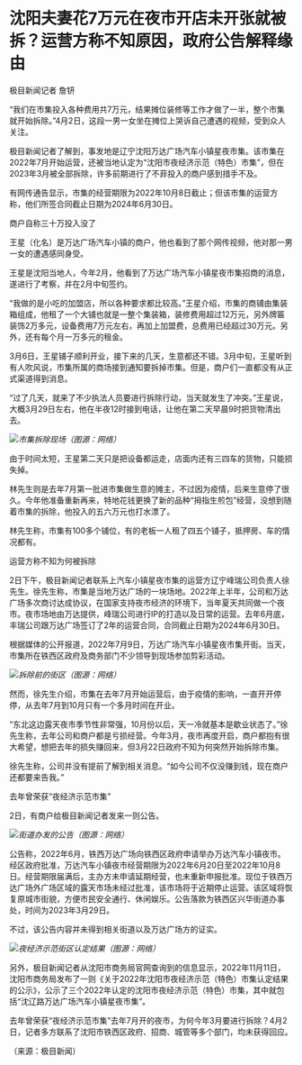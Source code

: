# 沈阳夫妻花7万元在夜市开店未开张就被拆？运营方称不知原因，政府公告解释缘由

极目新闻记者 詹钘

“我们在市集投入各种费用共7万元，结果摊位装修等工作才做了一半，整个市集就开始拆除。”4月2日，这段一男一女坐在摊位上哭诉自己遭遇的视频，受到众人关注。

极目新闻记者了解到，事发地是辽宁沈阳万达广场汽车小镇星夜市集。该市集在2022年7月开始运营，还被当地认定为“沈阳市夜经济示范（特色）市集”，但在2023年3月被全部拆除，许多前期进行了不菲投入的商户感到措手不及。

有网传通告显示，市集的经营期限为2022年10月8日截止；但该市集的运营方称，他们所签合同截止日期为2024年6月30日。

商户自称三十万投入没了

王星（化名）是万达广场汽车小镇的商户，他也看到了那个网传视频，他对那一男一女的遭遇感同身受。

王星是沈阳当地人，今年2月，他看到了万达广场汽车小镇星夜市集招商的消息，遂进行了考察，并在2月中旬签约。

“我做的是小吃的加盟店，所以各种要求都比较高。”王星介绍，市集的商铺由集装箱组成，他租了一个大铺也就是一整个集装箱，装修费用超过12万元，另外牌匾装饰2万多元，设备费用7万元左右，再加上加盟费，总费用已经超过30万元。另外，还有每个月一万多元的租金。

3月6日，王星铺子顺利开业，接下来的几天，生意都还不错。3月中旬，王星听到有人吹风说，市集所属的商场接到通知要拆掉市集。但是，商户们一直都没有从正式渠道得到消息。

“过了几天，就来了不少执法人员要进行拆除行动，当天就发生了冲突。”王星说，大概3月29日左右，他在半夜12时接到电话，让他在第二天早晨9时把货物清出去。

![](https://inews.gtimg.com/news_bt/O4isav5IK-g0ngZRIrcPw80inj1rn9oPU34p11gPeaoRIAA/1000)_市集拆除现场（图源：网络）_

由于时间太短，王星第二天只是把设备都运走，店面内还有三四车的货物，只能损失掉。

林先生则是去年7月第一批进市集做生意的摊主，不过因为疫情，后来生意停了很久。今年他准备重新再来，特地花钱更换了新的品种“拇指生煎包”经营，没想到随着市集的拆除，他投入的五六万元也打水漂了。

林先生称，市集有100多个铺位，有的老板一人租了四五个铺子，抵押房、车的情况都有。

运营方称不知为何被拆除

2日下午，极目新闻记者联系上汽车小镇星夜市集的运营方辽宁峰瑞公司负责人徐先生。徐先生称，市集是当地万达广场的一块场地。2022年上半年，公司和万达广场多次商讨达成协议，在国家支持夜市经济的环境下，当年夏天共同做一个夜市。夜市场地由万达提供，峰瑞公司进行IP的打造以及日常的运营。去年6月底，丰瑞公司跟万达广场签订了2年的运营合同，合同截止日期为2024年6月30日。

根据媒体的公开报道，2022年7月9日，万达广场汽车小镇星夜市集开街。当天，市集所在铁西区政府及商务部门不少领导到现场参加剪彩活动。

![](https://inews.gtimg.com/news_bt/OA0yR8ZahqVrpGTtc7udhldKRIfsy1QtwEjbOcOD0iv70AA/1000)_拆除前的街区（图源：网络）_

然而，徐先生介绍，市集在去年7月开始运营后，由于疫情的影响，一直开开停停，从去年7月到10月只有一个多月时间在开业。

“东北这边露天夜市季节性非常强，10月份以后，天一冷就基本是歇业状态了。”徐先生称，去年公司和商户都是亏损经营。今年3月，夜市再度开启，商户都抱有很大希望，想把去年的损失赚回来，但3月22日政府不知为何突然开始拆除市集。

徐先生称，公司并没有提前了解到相关消息。“如今公司不仅没赚到钱，现在商户还都要来告我。”

去年曾荣获“夜经济示范市集”

2日，有商户给极目新闻记者发来一则公告。

![](https://inews.gtimg.com/news_bt/OoupbiiDtGON57fZ1-qSQLkr-_u2r1jiglmxB425_9QYUAA/1000)_街道办发的公告（图源：网络）_

公告称，2022年6月，铁西万达广场向铁西区政府申请举办万达汽车小镇夜市。经区政府批准，万达汽车小镇夜市经营期限为2022年6月20日至2022年10月8日。经营期限届满后，主办方未申请延期经营，也未重新申报批准。现位于铁西万达广场外广场区域的露天市场未经过批准，该市场将于近期停止运营。该区域将恢复原城市街貌，方便市民安全通行、休闲娱乐。公告落款为铁西区兴华街道办事处，时间为2023年3月29日。

不过，该公告内容并未得到相关街道以及万达广场方的证实。

![](https://inews.gtimg.com/news_bt/OfqmpcJYuu9knRrFCCvtfyTbIdG8hLK2rT7p2Pc50RlCQAA/1000)_夜经济示范街区认定结果（图源：网络）_

另外，极目新闻记者从沈阳市商务局官网查询到的信息显示，2022年11月11日，沈阳市商务局发布了一则《关于2022年沈阳市夜经济示范（特色）市集认定结果的公示》，公示了三个2022年认定的沈阳市夜经济示范（特色）市集，其中就包括“沈辽路万达广场汽车小镇星夜市集”。

去年曾荣获“夜经济示范市集”去年7月开的夜市，为何今年3月要进行拆除？4月2日，记者多方联系了沈阳市铁西区政府、招商、城管等多个部门，均未获得回应。

（来源：极目新闻）

